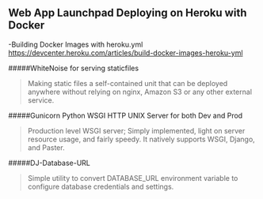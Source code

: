 Web App Launchpad Deploying on Heroku with Docker 
-

-Building Docker Images with heroku.yml 
https://devcenter.heroku.com/articles/build-docker-images-heroku-yml


#####WhiteNoise for serving staticfiles 
>Making static files a self-contained unit that can be deployed anywhere 
without relying on nginx, Amazon S3 or any other external service.

#####Gunicorn Python WSGI HTTP UNIX Server for both Dev and Prod
>Production level WSGI server; Simply implemented, light on server resource usage, and fairly speedy. It natively supports WSGI, Django, and Paster.

#####DJ-Database-URL
>Simple utility to convert DATABASE_URL environment variable to configure database credentials and settings.
>